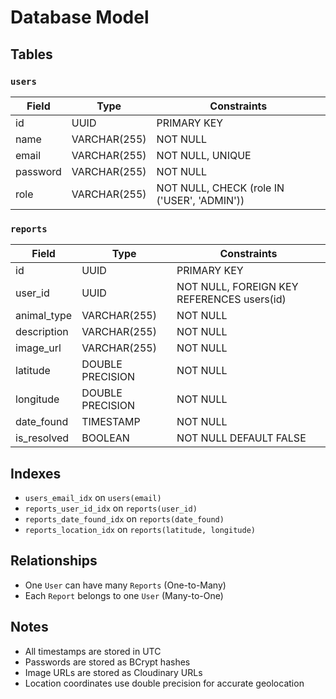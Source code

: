 # Database Model

## Tables

### `users`

| Field      | Type    | Constraints |
|------------|---------|-------------|
| id         | UUID    | PRIMARY KEY |
| name       | VARCHAR(255) | NOT NULL |
| email      | VARCHAR(255) | NOT NULL, UNIQUE |
| password   | VARCHAR(255) | NOT NULL |
| role       | VARCHAR(255) | NOT NULL, CHECK (role IN ('USER', 'ADMIN')) |

### `reports`

| Field        | Type     | Constraints |
|--------------|----------|-------------|
| id           | UUID     | PRIMARY KEY |
| user_id      | UUID     | NOT NULL, FOREIGN KEY REFERENCES users(id) |
| animal_type  | VARCHAR(255) | NOT NULL |
| description  | VARCHAR(255) | NOT NULL |
| image_url    | VARCHAR(255) | NOT NULL |
| latitude     | DOUBLE PRECISION | NOT NULL |
| longitude    | DOUBLE PRECISION | NOT NULL |
| date_found   | TIMESTAMP | NOT NULL |
| is_resolved  | BOOLEAN  | NOT NULL DEFAULT FALSE |

## Indexes

- `users_email_idx` on `users(email)`
- `reports_user_id_idx` on `reports(user_id)`
- `reports_date_found_idx` on `reports(date_found)`
- `reports_location_idx` on `reports(latitude, longitude)`

## Relationships

- One `User` can have many `Reports` (One-to-Many)
- Each `Report` belongs to one `User` (Many-to-One)

## Notes

- All timestamps are stored in UTC
- Passwords are stored as BCrypt hashes
- Image URLs are stored as Cloudinary URLs
- Location coordinates use double precision for accurate geolocation
